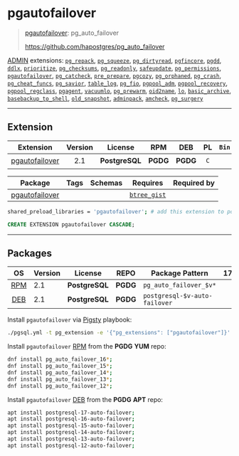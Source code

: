 # pgautofailover


> [pgautofailover](https://github.com/hapostgres/pg_auto_failover): pg_auto_failover
>
> https://github.com/hapostgres/pg_auto_failover





[ADMIN](/admin) extensions: [`pg_repack`](/pg_repack), [`pg_squeeze`](/pg_squeeze), [`pg_dirtyread`](/pg_dirtyread), [`pgfincore`](/pgfincore), [`pgdd`](/pgdd), [`ddlx`](/ddlx), [`prioritize`](/prioritize), [`pg_checksums`](/pg_checksums), [`pg_readonly`](/pg_readonly), [`safeupdate`](/safeupdate), [`pg_permissions`](/pg_permissions), [`pgautofailover`](/pgautofailover), [`pg_catcheck`](/pg_catcheck), [`pre_prepare`](/pre_prepare), [`pgcozy`](/pgcozy), [`pg_orphaned`](/pg_orphaned), [`pg_crash`](/pg_crash), [`pg_cheat_funcs`](/pg_cheat_funcs), [`pg_savior`](/pg_savior), [`table_log`](/table_log), [`pg_fio`](/pg_fio), [`pgpool_adm`](/pgpool_adm), [`pgpool_recovery`](/pgpool_recovery), [`pgpool_regclass`](/pgpool_regclass), [`pgagent`](/pgagent), [`vacuumlo`](/vacuumlo), [`pg_prewarm`](/pg_prewarm), [`oid2name`](/oid2name), [`lo`](/lo), [`basic_archive`](/basic_archive), [`basebackup_to_shell`](/basebackup_to_shell), [`old_snapshot`](/old_snapshot), [`adminpack`](/adminpack), [`amcheck`](/amcheck), [`pg_surgery`](/pg_surgery)


-------
## Extension


| Extension | Version | License | RPM | DEB | PL | `Bin` | `LOAD` | `DYLIB` | `DDL` | `TRUST` | `RELOC` |
|-----------|:-------:|:-------:|:---:|:---:|:--:|:-----:|:------:|:-------:|:-----:|:-------:|:-------:|
| [pgautofailover](https://github.com/hapostgres/pg_auto_failover) | 2.1 | **<span class="tcblue">PostgreSQL</span>** | **<span class="tccyan">PGDG</span>** | **<span class="tccyan">PGDG</span>** | `C` |  | <span class="tcred">❗</span> | <span class="tcblue">✔</span> | <span class="tcblue">✔</span> | <span class="tcwarn">✘</span> | <span class="tcwarn">✘</span> |



| Package | Tags | Schemas | Requires | Required by |
|---------|------|---------|----------|-------------|
| [pgautofailover](/pgautofailover) |  |  | [`btree_gist`](btree_gist) |  |



```bash
shared_preload_libraries = 'pgautofailover'; # add this extension to postgresql.conf
```



```sql
CREATE EXTENSION pgautofailover CASCADE;
```

-----------


## Packages


| OS | Version | License | REPO | Package Pattern | 17 | 16 | 15 | 14 | 13 | 12 | Dependency |
|:--:|---------|:-------:|:----:|-----------------|:--:|:--:|:--:|:--:|:--:|:--:|------------|
| [RPM](/rpm) | 2.1 | **<span class="tcblue">PostgreSQL</span>** | **<span class="tccyan">PGDG</span>** | `pg_auto_failover_$v*` |  | **<span class="tccyan">✔</span>** | **<span class="tccyan">✔</span>** | **<span class="tccyan">✔</span>** | **<span class="tccyan">✔</span>** | **<span class="tccyan">✔</span>** |  |
| [DEB](/deb) | 2.1 | **<span class="tcblue">PostgreSQL</span>** | **<span class="tccyan">PGDG</span>** | `postgresql-$v-auto-failover` |  | **<span class="tccyan">✔</span>** | **<span class="tccyan">✔</span>** | **<span class="tccyan">✔</span>** | **<span class="tccyan">✔</span>** | **<span class="tccyan">✔</span>** |  |



Install `pgautofailover` via [Pigsty](https://pigsty.cc/docs/pgext/usage/install/) playbook:

```bash
./pgsql.yml -t pg_extension -e '{"pg_extensions": ["pgautofailover"]}'
```


Install `pgautofailover` [RPM](/rpm) from the **<span class="tccyan">PGDG</span>** **YUM** repo:

```bash
dnf install pg_auto_failover_16*;
dnf install pg_auto_failover_15*;
dnf install pg_auto_failover_14*;
dnf install pg_auto_failover_13*;
dnf install pg_auto_failover_12*;
```


Install `pgautofailover` [DEB](/deb) from the **<span class="tccyan">PGDG</span>** **APT** repo:

```bash
apt install postgresql-17-auto-failover;
apt install postgresql-16-auto-failover;
apt install postgresql-15-auto-failover;
apt install postgresql-14-auto-failover;
apt install postgresql-13-auto-failover;
apt install postgresql-12-auto-failover;
```







